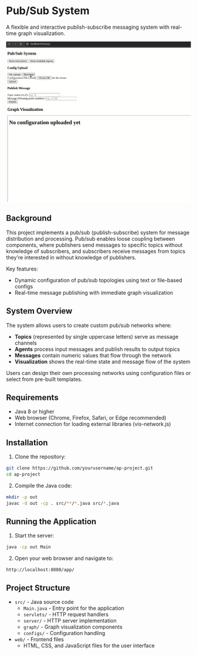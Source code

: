 # Pub/Sub System

A flexible and interactive publish-subscribe messaging system with real-time graph visualization.

![Pub/Sub System in Action](readme-gif.gif)

## Background

This project implements a pub/sub (publish-subscribe) system for message distribution and processing. 
Pub/sub enables loose coupling between components, where publishers send messages to specific topics without knowledge of subscribers, and subscribers receive messages from topics they're interested in without knowledge of publishers.

Key features:
- Dynamic configuration of pub/sub topologies using text or file-based configs
- Real-time message publishing with immediate graph visualization

## System Overview

The system allows users to create custom pub/sub networks where:

- **Topics** (represented by single uppercase letters) serve as message channels
- **Agents** process input messages and publish results to output topics
- **Messages** contain numeric values that flow through the network
- **Visualization** shows the real-time state and message flow of the system

Users can design their own processing networks using configuration files or select from pre-built templates.

## Requirements

- Java 8 or higher
- Web browser (Chrome, Firefox, Safari, or Edge recommended)
- Internet connection for loading external libraries (vis-network.js)

## Installation

1. Clone the repository:
```bash
git clone https://github.com/yourusername/ap-project.git
cd ap-project
```

2. Compile the Java code:
```bash
mkdir -p out
javac -d out -cp . src/**/*.java src/*.java
```

## Running the Application

1. Start the server:
```bash
java -cp out Main
```

2. Open your web browser and navigate to:
```
http://localhost:8080/app/
```

## Project Structure

- `src/` - Java source code
  - `Main.java` - Entry point for the application
  - `servlets/` - HTTP request handlers
  - `server/` - HTTP server implementation
  - `graph/` - Graph visualization components
  - `configs/` - Configuration handling
- `web/` - Frontend files
  - HTML, CSS, and JavaScript files for the user interface 